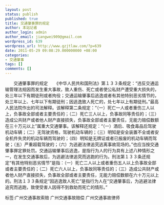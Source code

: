 ```yaml
---
layout: post
status: publish
published: true
title: 交通肇事罪的规定
author: 本站记者
author_login: admin
author_email: jiangwei909@gmail.com
wordpress_id: 639
wordpress_url: http://www.gzjtlaw.com/?p=639
date: 2011-05-29 09:08:29.000000000 +08:00
categories:
- 交通肇事
tags: []
comments: []
---
```

　　交通肇事罪的规定　　《中华人民共和国刑法》第１３３条规定：&ldquo;违反交通运输管理法规因而发生重大事故，致人重伤、死亡或者使公私财产遭受重大损失的，处三年以下有期徒刑或者拘役；交通运输肇事后逃逸或者有其他特别恶劣情节的，处三年以上、七年以下有期徒刑；因逃逸致人死亡的，处七年以上有期徒刑。&rdquo;最高人民法院作出的司法解释。该解释第二条规定：&ldquo;（一）死亡一人或者重伤三人以上，负事故全部或者主要责任的；（二）死亡三人以上，负事故同等责任的；（三）造成公共财产或者他人财产直接损失，负事故全部或者主要责任，无能力赔偿数额在三十万元以上&rdquo;属重大交通肇事。该解释还规定：&ldquo;（一）酒后、吸食毒品后驾驶机动车辆；（二）无驾驶资格，驾驶机动车辆的；（三）明知是安全装置不全或者安全机件失灵的机动车辆而驾驶的；（四）明知是无牌证或者已报废的机动车辆而驾驶；（五）严重超载驾驶的；（六）为逃避法律追究逃离事故现场的。&rdquo;也应当按交通肇事罪定罪处罚。交通运输肇事后逃逸，是指行为人的行为具有上述八种情形之一，在发生交通事故后，为逃避法律追究而逃跑的行为。刑法第１３３条还规定&ldquo;有其他特别恶劣情节&rdquo;是指：（一）死亡二人以上或者重伤五人以上负事故全部或者主要责任的；（二）死亡六人以上，负事故同等责任的；（三）造成公共财产或者他人财产直接损失，负事故全部或者主要责任，无能力赔偿数额在六十万元以上的。刑法１３３条规定&ldquo;因逃逸致人死亡&rdquo;是指行为人在&ldquo;交通肇事后，为逃避法律追究而逃跑，致使受害人因得不到救助而死亡的情形。&rdquo; 标签:广州交通事故索赔 广州交通事故赔偿 广州交通事故律师
